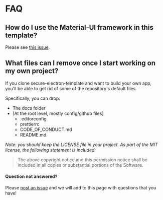 # FAQ

## How do I use the Material-UI framework in this template?
Please see [this issue](https://github.com/reZach/secure-electron-template/issues/14).

## What files can I remove once I start working on my own project?
If you clone secure-electron-template and want to build your own app, you'll be able to get rid of some of the repository's default files.

Specifically, you can drop:
* The docs folder
* [At the root level, mostly config/github files]
    * .editorconfig
    * prettierrc
    * CODE_OF_CONDUCT.md
    * README.md

_Note: you should keep the LICENSE file in your project. As part of the MIT license, the following statement is included:_
> The above copyright notice and this permission notice shall be included in all
copies or substantial portions of the Software.

#### Question not answered?
Please [post an issue](https://github.com/reZach/secure-electron-template/issues/new) and we will add to this page with questions that you have!